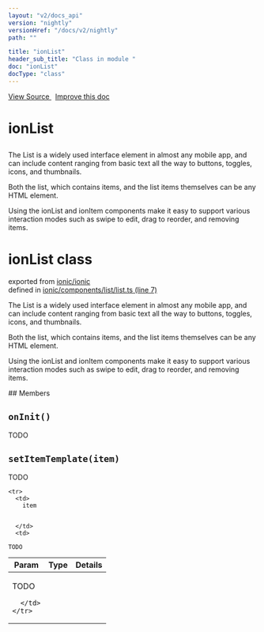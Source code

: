 ```yaml
---
layout: "v2/docs_api"
version: "nightly"
versionHref: "/docs/v2/nightly"
path: ""

title: "ionList"
header_sub_title: "Class in module "
doc: "ionList"
docType: "class"
---
```



<div class="improve-docs">
  <a href='http://github.com/driftyco/ionic/tree/master/#L'>
    View Source
  </a>
  &nbsp;
  <a href='http://github.com/driftyco/ionic/edit/master/#L'>
    Improve this doc
  </a>
</div>




<h1 class="api-title">

  ionList



</h1>





The List is a widely used interface element in almost any mobile app, and can include
content ranging from basic text all the way to buttons, toggles, icons, and thumbnails.

Both the list, which contains items, and the list items themselves can be any HTML
element.

Using the ionList and ionItem components make it easy to support various
interaction modes such as swipe to edit, drag to reorder, and removing items.

<h1 class="class export">ionList <span class="type">class</span></h1>
<p class="module">exported from <a href='undefined'>ionic/ionic</a><br/>
defined in <a href="https://github.com/driftyco/ionic2/tree/master/ionic/components/list/list.ts#L7-L72">ionic/components/list/list.ts (line 7)</a>
</p>
<p><p>The List is a widely used interface element in almost any mobile app, and can include
content ranging from basic text all the way to buttons, toggles, icons, and thumbnails.</p>
<p>Both the list, which contains items, and the list items themselves can be any HTML
element.</p>
<p>Using the ionList and ionItem components make it easy to support various
interaction modes such as swipe to edit, drag to reorder, and removing items.</p>
</p>
## Members

<div id="onInit"></div>
<h2>
  <code>onInit()</code>

</h2>

TODO











<div id="setItemTemplate"></div>
<h2>
  <code>setItemTemplate(item)</code>

</h2>

TODO



<table class="table" style="margin:0;">
  <thead>
    <tr>
      <th>Param</th>
      <th>Type</th>
      <th>Details</th>
    </tr>
  </thead>
  <tbody>
    
    <tr>
      <td>
        item
        
        
      </td>
      <td>
        
  <code>TODO</code>
      </td>
      <td>
        <p>TODO</p>

        
      </td>
    </tr>
    
  </tbody>
</table>









